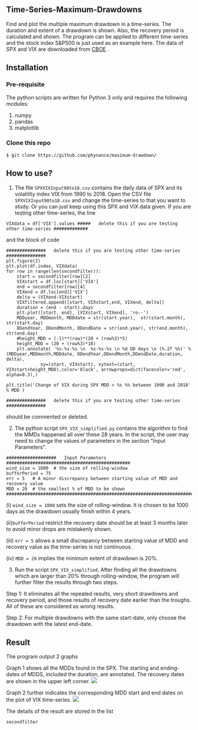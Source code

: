 ## Time-Series-Maximum-Drawdowns
Find and plot the multiple maximum drawdown in a time-series. The duration and extent of a drawdown is shown. Also, the recovery period is calculated and shown.
The program can be applied to different time-series and the stock index S&P500 is just used as an example here. The data of SPX and VIX are downloaded from [CBOE](http://www.cboe.com/products/vix-index-volatility/vix-options-and-futures/vix-index/vix-historical-data) .

## Installation
### Pre-requisite
The python scripts are written for Python 3 only and requires the following modules:
1. numpy
2. pandas
3. matplotlib


### Clone this repo
`$ git clone https://github.com/phynance/maximum-drawdown/`

## How to use?
1. The file `SPXVIXInput90to18.csv` contains the daily data of SPX and its volatility index VIX from 1990 to 2018. Open the CSV file `SPXVIXInput90to18.csv` and change the time-series to that you want to study. Or you can just keep using this SPX and VIX data given. If you are testing other time-series, the line 

``` VIXdata = df['VIX'].values #####   delete this if you are testing other time-series ############# ```

and the block of code
```
###############   delete this if you are testing other time-series ###############
plt.figure(2)
plt.plot(df.index, VIXdata)
for row in range(len(secondfilter)):
    start = secondfilter[row][2]
    VIXstart = df.loc[start]['VIX']
    end = secondfilter[row][4]
    VIXend = df.loc[end]['VIX']
    delta = (VIXend-VIXstart)
    VIXfiltered.append([start, VIXstart,end, VIXend, delta])
    duration = (end - start).days
    plt.plot([start, end], [VIXstart, VIXend], 'ro--')
    MDDyear, MDDmonth, MDDdate = str(start.year),  str(start.month), str(start.day)
    DDendYear, DDendMonth, DDendDate = str(end.year), str(end.month), str(end.day)
    #height_MDD = (-1)**(row)*(20 + (row%3)*5)
    height_MDD = (20 + (row%3)*10)
    plt.annotate( '%s-%s-%s \n  %s-%s-%s \n %d DD days \n (%.2f %%)' % (MDDyear,MDDmonth,MDDdate, DDendYear,DDendMonth,DDendDate,duration, delta), 
             xy=(start, VIXstart), xytext=(start, VIXstart+height_MDD),color='black', arrowprops=dict(facecolor='red', alpha=0.3),)
             
plt.title('Change of VIX during SPX MDD > %s %% between 1990 and 2018' % MDD )

###############   delete this if you are testing other time-series ###############
```
should be commented or deleted. 

2. The python script `SPX_VIX_simplified.py` contains the algorithm to find the MMDs happened all over these 28 years. In the script, the user may need to change the values of parameters in the section "Input Parameters".
```
###################   Input Parameters     ###############################################
wind_size = 1000  # the size of rolling-window 
bufferPeriod = 75 
err = 5   # A minor discrepancy between starting value of MDD and recovery value 
MDD = 20  # the smallest % of MDD to be shown
##########################################################################################
```
(i) ```wind_size = 1000``` sets the size of rolling-window. It is chosen to be 1000 days as the drawdown usually finish within 4 years. 

(ii)```bufferPeriod``` restrict the recovery date should be at least 3 months later to avoid minor drops are mistakenly shown.

(iii) ```err = 5``` allows a small discrepancy between starting value of MDD and recovery value as the time-series is not continuous.

(iv) ```MDD = 20``` implies the minimum extent of drawdown is 20%. 

3. Run the script `SPX_VIX_simplified`. After finding all the drawdowns which are larger than 20% through rolling-window, the program will further filter the results through two steps.

Step 1: It eliminates all the repeated results, very short drawdowns and recovery period, and those results of recovery date earlier than the troughs. All of these are considered as wrong results.

Step 2: For multiple drawdowns with the same start-date, only choose the drawdown with the latest end-date. 


## Result
The program output 2 graphs 

Graph 1 shows all the MDDs found in the SPX. The starting and ending-dates of MDDS, included the duration, are annotated. The recovery dates are shown in the upper left corner. 
<img src="https://github.com/phynance/maximum-drawdown/blob/master/Figure_1.png">

Graph 2 further indicates the corresponding MDD start and end dates on the plot of VIX time-series.
<img src="https://github.com/phynance/maximum-drawdown/blob/master/Figure_2.png">

The details of the result are stored in the list 
```
secondfilter
```
